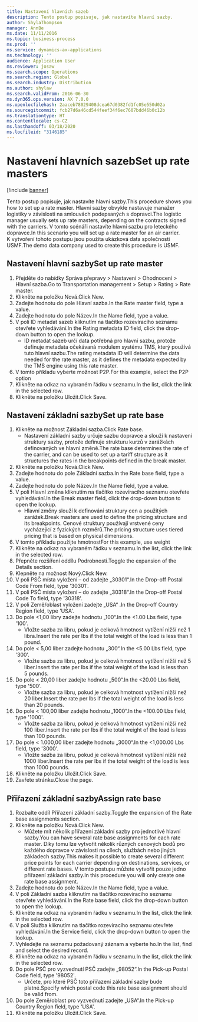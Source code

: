 ```yaml
---
title: Nastavení hlavních sazeb
description: Tento postup popisuje, jak nastavíte hlavní sazby.
author: ShylaThompson
manager: AnnBe
ms.date: 11/11/2016
ms.topic: business-process
ms.prod: ''
ms.service: dynamics-ax-applications
ms.technology: ''
audience: Application User
ms.reviewer: josaw
ms.search.scope: Operations
ms.search.region: Global
ms.search.industry: Distribution
ms.author: shylaw
ms.search.validFrom: 2016-06-30
ms.dyn365.ops.version: AX 7.0.0
ms.openlocfilehash: 2aaceb78029408dcea67d0382fd1fc05e550d02a
ms.sourcegitcommit: fcb27d6a46cd544feef34f6ec7607bdd46b0c12b
ms.translationtype: HT
ms.contentlocale: cs-CZ
ms.lasthandoff: 03/18/2020
ms.locfileid: "3146185"
---
```

# <a name="set-up-rate-masters"></a><span data-ttu-id="3e4bd-103">Nastavení hlavních sazeb</span><span class="sxs-lookup"><span data-stu-id="3e4bd-103">Set up rate masters</span></span>

[!include [banner](../../includes/banner.md)]

<span data-ttu-id="3e4bd-104">Tento postup popisuje, jak nastavíte hlavní sazby.</span><span class="sxs-lookup"><span data-stu-id="3e4bd-104">This procedure shows you how to set up a rate master.</span></span> <span data-ttu-id="3e4bd-105">Hlavní sazby obvykle nastavuje manažer logistiky v závislosti na smlouvách podepsaných s dopravci.</span><span class="sxs-lookup"><span data-stu-id="3e4bd-105">The logistic manager usually sets up rate masters, depending on the contracts signed with the carriers.</span></span> <span data-ttu-id="3e4bd-106">V tomto scénáři nastavíte hlavní sazbu pro leteckého dopravce.</span><span class="sxs-lookup"><span data-stu-id="3e4bd-106">In this scenario you will set up a rate master for an air carrier.</span></span> <span data-ttu-id="3e4bd-107">K vytvoření tohoto postupu jsou použita ukázková data společnosti USMF.</span><span class="sxs-lookup"><span data-stu-id="3e4bd-107">The demo data company used to create this procedure is USMF.</span></span>


## <a name="set-up-rate-master"></a><span data-ttu-id="3e4bd-108">Nastavení hlavní sazby</span><span class="sxs-lookup"><span data-stu-id="3e4bd-108">Set up rate master</span></span>
1. <span data-ttu-id="3e4bd-109">Přejděte do nabídky Správa přepravy > Nastavení > Ohodnocení > Hlavní sazba.</span><span class="sxs-lookup"><span data-stu-id="3e4bd-109">Go to Transportation management > Setup > Rating > Rate master.</span></span>
2. <span data-ttu-id="3e4bd-110">Klikněte na položku Nová.</span><span class="sxs-lookup"><span data-stu-id="3e4bd-110">Click New.</span></span>
3. <span data-ttu-id="3e4bd-111">Zadejte hodnotu do pole Hlavní sazba.</span><span class="sxs-lookup"><span data-stu-id="3e4bd-111">In the Rate master field, type a value.</span></span>
4. <span data-ttu-id="3e4bd-112">Zadejte hodnotu do pole Název.</span><span class="sxs-lookup"><span data-stu-id="3e4bd-112">In the Name field, type a value.</span></span>
5. <span data-ttu-id="3e4bd-113">V poli ID metadat sazeb kliknutím na tlačítko rozevíracího seznamu otevřete vyhledávání.</span><span class="sxs-lookup"><span data-stu-id="3e4bd-113">In the Rating metadata ID field, click the drop-down button to open the lookup.</span></span>
    * <span data-ttu-id="3e4bd-114">ID metadat sazeb určí data potřebná pro hlavní sazbu, protože definuje metadata očekávaná modulem systému TMS, který používá tuto hlavní sazbu.</span><span class="sxs-lookup"><span data-stu-id="3e4bd-114">The rating metadata ID will determine the data needed for the rate master, as it defines the metadata expected by the TMS engine using this rate master.</span></span>  
6. <span data-ttu-id="3e4bd-115">V tomto příkladu vyberte možnost P2P.</span><span class="sxs-lookup"><span data-stu-id="3e4bd-115">For this example, select the P2P option</span></span>
7. <span data-ttu-id="3e4bd-116">Klikněte na odkaz na vybraném řádku v seznamu.</span><span class="sxs-lookup"><span data-stu-id="3e4bd-116">In the list, click the link in the selected row.</span></span>
8. <span data-ttu-id="3e4bd-117">Klikněte na položku Uložit.</span><span class="sxs-lookup"><span data-stu-id="3e4bd-117">Click Save.</span></span>

## <a name="set-up-rate-base"></a><span data-ttu-id="3e4bd-118">Nastavení základní sazby</span><span class="sxs-lookup"><span data-stu-id="3e4bd-118">Set up rate base</span></span>
1. <span data-ttu-id="3e4bd-119">Klikněte na možnost Základní sazba.</span><span class="sxs-lookup"><span data-stu-id="3e4bd-119">Click Rate base.</span></span>
    * <span data-ttu-id="3e4bd-120">Nastavení základní sazby určuje sazbu dopravce a slouží k nastavení struktury sazby, protože definuje strukturu kurzů v zarážkách definovaných ve hlavní změně.</span><span class="sxs-lookup"><span data-stu-id="3e4bd-120">The rate base determines the rate of the carrier, and can be used to set up a tariff structure as it structures the rates in the breakpoints defined in the break master.</span></span>  
2. <span data-ttu-id="3e4bd-121">Klikněte na položku Nová.</span><span class="sxs-lookup"><span data-stu-id="3e4bd-121">Click New.</span></span>
3. <span data-ttu-id="3e4bd-122">Zadejte hodnotu do pole Základní sazba.</span><span class="sxs-lookup"><span data-stu-id="3e4bd-122">In the Rate base field, type a value.</span></span>
4. <span data-ttu-id="3e4bd-123">Zadejte hodnotu do pole Název.</span><span class="sxs-lookup"><span data-stu-id="3e4bd-123">In the Name field, type a value.</span></span>
5. <span data-ttu-id="3e4bd-124">V poli Hlavní změna kliknutím na tlačítko rozevíracího seznamu otevřete vyhledávání.</span><span class="sxs-lookup"><span data-stu-id="3e4bd-124">In the Break master field, click the drop-down button to open the lookup.</span></span>
    * <span data-ttu-id="3e4bd-125">Hlavní změny slouží k definování struktury cen a použitých zarážek.</span><span class="sxs-lookup"><span data-stu-id="3e4bd-125">Break masters are used to define the pricing structure and its breakpoints.</span></span> <span data-ttu-id="3e4bd-126">Cenové struktury používají vrstvené ceny vycházející z fyzických rozměrů.</span><span class="sxs-lookup"><span data-stu-id="3e4bd-126">The pricing structure uses tiered pricing that is based on physical dimensions.</span></span>  
6. <span data-ttu-id="3e4bd-127">V tomto příkladu použijte hmotnost</span><span class="sxs-lookup"><span data-stu-id="3e4bd-127">For this example, use weight</span></span>
7. <span data-ttu-id="3e4bd-128">Klikněte na odkaz na vybraném řádku v seznamu.</span><span class="sxs-lookup"><span data-stu-id="3e4bd-128">In the list, click the link in the selected row.</span></span>
8. <span data-ttu-id="3e4bd-129">Přepněte rozšíření oddílu Podrobnosti.</span><span class="sxs-lookup"><span data-stu-id="3e4bd-129">Toggle the expansion of the Details section.</span></span>
9. <span data-ttu-id="3e4bd-130">Klepněte na možnost Nový.</span><span class="sxs-lookup"><span data-stu-id="3e4bd-130">Click New.</span></span>
10. <span data-ttu-id="3e4bd-131">V poli PSČ místa vyložení – od zadejte „30301“.</span><span class="sxs-lookup"><span data-stu-id="3e4bd-131">In the Drop-off Postal Code From field, type '30301'.</span></span>
11. <span data-ttu-id="3e4bd-132">V poli PSČ místa vyložení – do zadejte „30318“.</span><span class="sxs-lookup"><span data-stu-id="3e4bd-132">In the Drop-off Postal Code To field, type '30318'.</span></span>
12. <span data-ttu-id="3e4bd-133">V poli Země/oblast vyložení zadejte „USA“ .</span><span class="sxs-lookup"><span data-stu-id="3e4bd-133">In the Drop-off Country Region field, type 'USA'.</span></span>
13. <span data-ttu-id="3e4bd-134">Do pole <1,00 libry zadejte hodnotu „100“.</span><span class="sxs-lookup"><span data-stu-id="3e4bd-134">In the <1.00 Lbs field, type '100'.</span></span>
    * <span data-ttu-id="3e4bd-135">Vložte sazba za libru, pokud je celková hmotnost vytížení nižší než 1 libra.</span><span class="sxs-lookup"><span data-stu-id="3e4bd-135">Insert the rate per lbs if the total weight of the load is less than 1 pound.</span></span>  
14. <span data-ttu-id="3e4bd-136">Do pole < 5,00 liber zadejte hodnotu „300“.</span><span class="sxs-lookup"><span data-stu-id="3e4bd-136">In the <5.00 Lbs field, type '300'.</span></span>
    * <span data-ttu-id="3e4bd-137">Vložte sazba za libru, pokud je celková hmotnost vytížení nižší než 5 liber.</span><span class="sxs-lookup"><span data-stu-id="3e4bd-137">Insert the rate per lbs if the total weight of the load is less than 5 pounds.</span></span>  
15. <span data-ttu-id="3e4bd-138">Do pole < 20,00 liber zadejte hodnotu „500“.</span><span class="sxs-lookup"><span data-stu-id="3e4bd-138">In the <20.00 Lbs field, type '500'.</span></span>
    * <span data-ttu-id="3e4bd-139">Vložte sazba za libru, pokud je celková hmotnost vytížení nižší než 20 liber.</span><span class="sxs-lookup"><span data-stu-id="3e4bd-139">Insert the rate per lbs if the total weight of the load is less than 20 pounds.</span></span>  
16. <span data-ttu-id="3e4bd-140">Do pole < 100,00 liber zadejte hodnotu „1000“.</span><span class="sxs-lookup"><span data-stu-id="3e4bd-140">In the <100.00 Lbs field, type '1000'.</span></span>
    * <span data-ttu-id="3e4bd-141">Vložte sazba za libru, pokud je celková hmotnost vytížení nižší než 100 liber.</span><span class="sxs-lookup"><span data-stu-id="3e4bd-141">Insert the rate per lbs if the total weight of the load is less than 100 pounds.</span></span>  
17. <span data-ttu-id="3e4bd-142">Do pole < 1.000,00 liber zadejte hodnotu „3000“.</span><span class="sxs-lookup"><span data-stu-id="3e4bd-142">In the <1,000.00 Lbs field, type '3000'.</span></span>
    * <span data-ttu-id="3e4bd-143">Vložte sazba za libru, pokud je celková hmotnost vytížení nižší než 1000 liber.</span><span class="sxs-lookup"><span data-stu-id="3e4bd-143">Insert the rate per lbs if the total weight of the load is less than 1000 pounds.</span></span>  
18. <span data-ttu-id="3e4bd-144">Klikněte na položku Uložit.</span><span class="sxs-lookup"><span data-stu-id="3e4bd-144">Click Save.</span></span>
19. <span data-ttu-id="3e4bd-145">Zavřete stránku.</span><span class="sxs-lookup"><span data-stu-id="3e4bd-145">Close the page.</span></span>

## <a name="assign-rate-base"></a><span data-ttu-id="3e4bd-146">Přiřazení základní sazby</span><span class="sxs-lookup"><span data-stu-id="3e4bd-146">Assign rate base</span></span>
1. <span data-ttu-id="3e4bd-147">Rozbalte oddíl Přiřazení základní sazby.</span><span class="sxs-lookup"><span data-stu-id="3e4bd-147">Toggle the expansion of the Rate base assignments section.</span></span>
2. <span data-ttu-id="3e4bd-148">Klikněte na položku Nová.</span><span class="sxs-lookup"><span data-stu-id="3e4bd-148">Click New.</span></span>
    * <span data-ttu-id="3e4bd-149">Můžete mít několik přiřazení základní sazby pro jednotlivé hlavní sazby.</span><span class="sxs-lookup"><span data-stu-id="3e4bd-149">You can have several rate base assignments for each rate master.</span></span> <span data-ttu-id="3e4bd-150">Díky tomu lze vytvořit několik různých cenových bodů pro každého dopravce v závislosti na cílech, službách nebo jiných základech sazby.</span><span class="sxs-lookup"><span data-stu-id="3e4bd-150">This makes it possible to create several different price points for each carrier depending on destinations, services, or different rate bases.</span></span> <span data-ttu-id="3e4bd-151">V tomto postupu můžete vytvořit pouze jedno přiřazení základní sazby.</span><span class="sxs-lookup"><span data-stu-id="3e4bd-151">In this procedure you will only create one rate base assignment.</span></span>  
3. <span data-ttu-id="3e4bd-152">Zadejte hodnotu do pole Název.</span><span class="sxs-lookup"><span data-stu-id="3e4bd-152">In the Name field, type a value.</span></span>
4. <span data-ttu-id="3e4bd-153">V poli Základní sazba kliknutím na tlačítko rozevíracího seznamu otevřete vyhledávání.</span><span class="sxs-lookup"><span data-stu-id="3e4bd-153">In the Rate base field, click the drop-down button to open the lookup.</span></span>
5. <span data-ttu-id="3e4bd-154">Klikněte na odkaz na vybraném řádku v seznamu.</span><span class="sxs-lookup"><span data-stu-id="3e4bd-154">In the list, click the link in the selected row.</span></span>
6. <span data-ttu-id="3e4bd-155">V poli Služba kliknutím na tlačítko rozevíracího seznamu otevřete vyhledávání.</span><span class="sxs-lookup"><span data-stu-id="3e4bd-155">In the Service field, click the drop-down button to open the lookup.</span></span>
7. <span data-ttu-id="3e4bd-156">Vyhledejte na seznamu požadovaný záznam a vyberte ho.</span><span class="sxs-lookup"><span data-stu-id="3e4bd-156">In the list, find and select the desired record.</span></span>
8. <span data-ttu-id="3e4bd-157">Klikněte na odkaz na vybraném řádku v seznamu.</span><span class="sxs-lookup"><span data-stu-id="3e4bd-157">In the list, click the link in the selected row.</span></span>
9. <span data-ttu-id="3e4bd-158">Do pole PSČ pro vyzvednutí PSČ zadejte „98052“.</span><span class="sxs-lookup"><span data-stu-id="3e4bd-158">In the Pick-up Postal Code field, type '98052'.</span></span>
    * <span data-ttu-id="3e4bd-159">Určete, pro které PSČ toto přiřazení základní sazby bude platné.</span><span class="sxs-lookup"><span data-stu-id="3e4bd-159">Specify which postal code this rate base assignment should be valid from.</span></span>    
10. <span data-ttu-id="3e4bd-160">Do pole Země/oblast pro vyzvednutí zadejte „USA“.</span><span class="sxs-lookup"><span data-stu-id="3e4bd-160">In the Pick-up Country Region field, type 'USA'.</span></span>
11. <span data-ttu-id="3e4bd-161">Klikněte na položku Uložit.</span><span class="sxs-lookup"><span data-stu-id="3e4bd-161">Click Save.</span></span>

